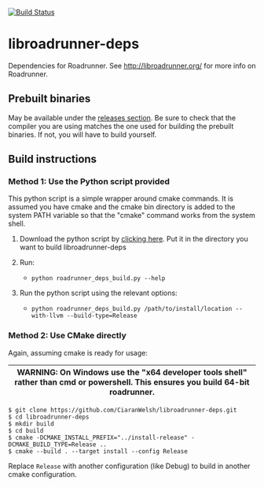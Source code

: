 [![Build Status](https://dev.azure.com/TheRoadrunnerProject/libroadrunner-deps/_apis/build/status/libroadrunner-deps?repoName=sys-bio%2Flibroadrunner-deps&branchName=develop-new-buildsystem)](https://dev.azure.com/TheRoadrunnerProject/libroadrunner-deps/_build/latest?definitionId=9&repoName=sys-bio%2Flibroadrunner-deps&branchName=develop-new-buildsystem)
# libroadrunner-deps
Dependencies for Roadrunner. See http://libroadrunner.org/ for more info on Roadrunner.

## Prebuilt binaries
May be available under the [releases section](https://github.com/CiaranWelsh/libroadrunner-deps/releases/tag/v2.0.1). Be sure to check that the compiler you are using matches the one used for building the prebuilt binaries. If not, you will have to build yourself. 

## Build instructions
### Method 1: Use the Python script provided
This python script is a simple wrapper around cmake commands. It is assumed you have cmake and the cmake bin directory 
is added to the system PATH variable so that the "cmake" command works from the system shell.
1. Download the python script by [clicking here](https://raw.githubusercontent.com/CiaranWelsh/libroadrunner-deps/master/roadrunner_deps_build.py). Put it in the directory you want to build libroadrunner-deps
2. Run: 
    - `python roadrunner_deps_build.py --help` 

2. Run the python script using the relevant options:
    - `python roadrunner_deps_build.py /path/to/install/location --with-llvm --build-type=Release`
    
   
### Method 2: Use CMake directly
Again, assuming cmake is ready for usage:

| WARNING: On Windows use the "x64 developer tools shell" rather than cmd or powershell. This ensures you build 64-bit roadrunner.
| --- |

```
$ git clone https://github.com/CiaranWelsh/libroadrunner-deps.git
$ cd libroadrunner-deps
$ mkdir build
$ cd build
$ cmake -DCMAKE_INSTALL_PREFIX="../install-release" -DCMAKE_BUILD_TYPE=Release ..
$ cmake --build . --target install --config Release
```
  
Replace `Release` with another configuration (like Debug) to build in another cmake configuration.
   
   
   
   
   
   
   
   
   
   
   
 
